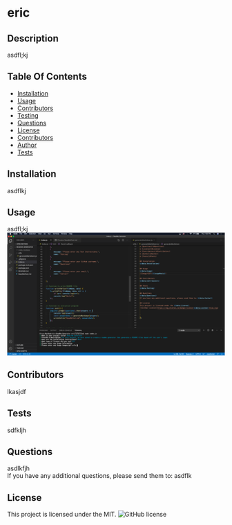 # eric
## Description
asdfl;kj

## Table Of Contents
* [Installation](#Installation)
* [Usage](#Usage)
* [Contributors](#Contributors)
* [Testing](#Testing)
* [Questions](#Questions)
* [License](#License)
* [Contributors](#Contributors)
* [Author](#Author)
* [Tests](#Tests)

## Installation
asdflkj

## Usage
asdfl;kj
![Image/GIF](readmedemo.png)

## Contributors
lkasjdf

## Tests
sdfkljh

## Questions
asdlkfjh  
If you have any additional questions, please send them to: asdflk

## License 
This project is licensed under the MIT. 
![GitHub license](https://img.shields.io/badge/license-MIT-blue.svg)

  
